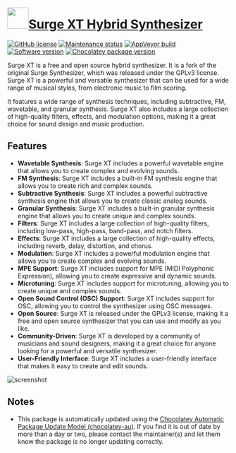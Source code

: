# [<img src="https://cdn.jsdelivr.net/gh/dgalbraith/chocolatey-packages@e08665ed7b376eba5043328a50178f7860c25934/icons/surge-xt.png" width="48" height="48" />Surge XT Hybrid Synthesizer](https://community.chocolatey.org/packages/surge-xt)

[![GitHub license](https://img.shields.io/github/license/surge-synthesizer/releases-xt)](https://github.com/surge-synthesizer/releases-xt/blob/master/LICENSE)
[![Maintenance status](https://img.shields.io/badge/maintained%3F-yes-green.svg)](https://gitHub.com/dgalbraith/chocolatey-packages/graphs/commit-activity)
[![AppVeyor build](https://img.shields.io/appveyor/ci/dgalbraith/chocolatey-packages)](https://ci.appveyor.com/project/dgalbraith/chocolatey-packages)
[![Software version](https://img.shields.io/badge/Source-v1.3.4-blue.svg)](https://github.com/surge-synthesizer/releases-xt/releases/tag/1.3.4)
[![Chocolatey package version](https://img.shields.io/chocolatey/v/surge-xt?label=Chocolatey)](https://community.chocolatey.org/packages/surge-xt)

Surge XT is a free and open source hybrid synthesizer. It is a fork of the original Surge Synthesizer, which was
released under the GPLv3 license. Surge XT is a powerful and versatile synthesizer that can be used for a wide
range of musical styles, from electronic music to film scoring.

It features a wide range of synthesis techniques, including subtractive, FM, wavetable, and granular synthesis.
Surge XT also includes a large collection of high-quality filters, effects, and modulation options, making it a
great choice for sound design and music production.

## Features

* **Wavetable Synthesis**: Surge XT includes a powerful wavetable engine that allows you to create complex and evolving sounds.
* **FM Synthesis**: Surge XT includes a built-in FM synthesis engine that allows you to create rich and complex sounds.
* **Subtractive Synthesis**: Surge XT includes a powerful subtractive synthesis engine that allows you to create classic analog sounds.
* **Granular Synthesis**: Surge XT includes a built-in granular synthesis engine that allows you to create unique and complex sounds.
* **Filters**: Surge XT includes a large collection of high-quality filters, including low-pass, high-pass, band-pass, and notch filters.
* **Effects**: Surge XT includes a large collection of high-quality effects, including reverb, delay, distortion, and chorus.
* **Modulation**: Surge XT includes a powerful modulation engine that allows you to create complex and evolving sounds.
* **MPE Support**: Surge XT includes support for MPE (MIDI Polyphonic Expression), allowing you to create expressive and dynamic sounds.
* **Microtuning**: Surge XT includes support for microtuning, allowing you to create unique and complex sounds.
* **Open Sound Control (OSC) Support**: Surge XT includes support for OSC, allowing you to control the synthesizer using OSC messages.
* **Open Source**: Surge XT is released under the GPLv3 license, making it a free and open source synthesizer that you can use and modify as you like.
* **Community-Driven**: Surge XT is developed by a community of musicians and sound designers, making it a great choice for anyone looking for a powerful and versatile synthesizer.
* **User-Friendly Interface**: Surge XT includes a user-friendly interface that makes it easy to create and edit sounds.

![screenshot](https://cdn.jsdelivr.net/gh/dgalbraith/chocolatey-packages@e08665ed7b376eba5043328a50178f7860c25934/automatic/surge-xt/screenshot.png)

## Notes

* This package is automatically updated using the [Chocolatey Automatic Package Update Model (chocolatey-au)](https://github.com/chocolatey-community/chocolatey-au/blob/develop/README.md).
  If you find it is out of date by more than a day or two, please contact the maintainer(s) and let them know the package is no longer updating correctly.
